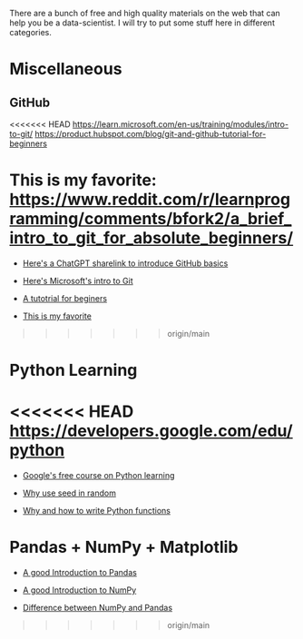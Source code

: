 
There are a bunch of free and high quality materials on the web that can help you be a data-scientist. I will try to put some stuff here in different categories.

# Miscellaneous

## GitHub 
<<<<<<< HEAD
https://learn.microsoft.com/en-us/training/modules/intro-to-git/
https://product.hubspot.com/blog/git-and-github-tutorial-for-beginners

This is my favorite:
https://www.reddit.com/r/learnprogramming/comments/bfork2/a_brief_intro_to_git_for_absolute_beginners/
=======

- [Here's a ChatGPT sharelink to introduce GitHub basics](https://chatgpt.com/share/688e6908-1974-8007-84d3-585d67d7e87b)

- [Here's Microsoft's intro to Git](https://learn.microsoft.com/en-us/training/modules/intro-to-git/)

- [A tutotrial for beginers](https://product.hubspot.com/blog/git-and-github-tutorial-for-beginners)

- [This is my favorite](https://www.reddit.com/r/learnprogramming/comments/bfork2/a_brief_intro_to_git_for_absolute_beginners/)
>>>>>>> origin/main



# Python Learning

<<<<<<< HEAD
https://developers.google.com/edu/python
=======
- [Google's free course on Python learning](https://developers.google.com/edu/python)

- [Why use seed in random](https://youtu.be/-7I9ffz-kHk)

- [Why and how to write Python functions](https://youtu.be/zvzjaqMBEso)



# Pandas + NumPy + Matplotlib 

- [A good Introduction to Pandas](https://www.youtube.com/watch?v=dcqPhpY7tWk)

- [A good Introduction to NumPy](https://youtu.be/xECXZ3tyONo)

- [Difference between NumPy and Pandas](https://youtu.be/KHoEbRH46Zk)


>>>>>>> origin/main
